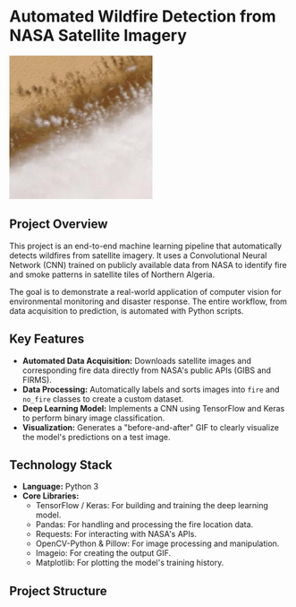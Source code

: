 # Automated Wildfire Detection from NASA Satellite Imagery

![GIF of the prediction result](prediction_algeria.gif)

## Project Overview

This project is an end-to-end machine learning pipeline that automatically detects wildfires from satellite imagery. It uses a Convolutional Neural Network (CNN) trained on publicly available data from NASA to identify fire and smoke patterns in satellite tiles of Northern Algeria.

The goal is to demonstrate a real-world application of computer vision for environmental monitoring and disaster response. The entire workflow, from data acquisition to prediction, is automated with Python scripts.

## Key Features

-   **Automated Data Acquisition:** Downloads satellite images and corresponding fire data directly from NASA's public APIs (GIBS and FIRMS).
-   **Data Processing:** Automatically labels and sorts images into `fire` and `no_fire` classes to create a custom dataset.
-   **Deep Learning Model:** Implements a CNN using TensorFlow and Keras to perform binary image classification.
-   **Visualization:** Generates a "before-and-after" GIF to clearly visualize the model's predictions on a test image.

## Technology Stack

-   **Language:** Python 3
-   **Core Libraries:**
    -   TensorFlow / Keras: For building and training the deep learning model.
    -   Pandas: For handling and processing the fire location data.
    -   Requests: For interacting with NASA's APIs.
    -   OpenCV-Python & Pillow: For image processing and manipulation.
    -   Imageio: For creating the output GIF.
    -   Matplotlib: For plotting the model's training history.

## Project Structure
